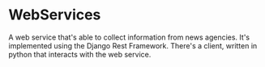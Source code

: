# WebServices

A web service that's able to collect information from news agencies.
It's implemented using the Django Rest Framework.
There's a client, written in python that interacts with the web service.
